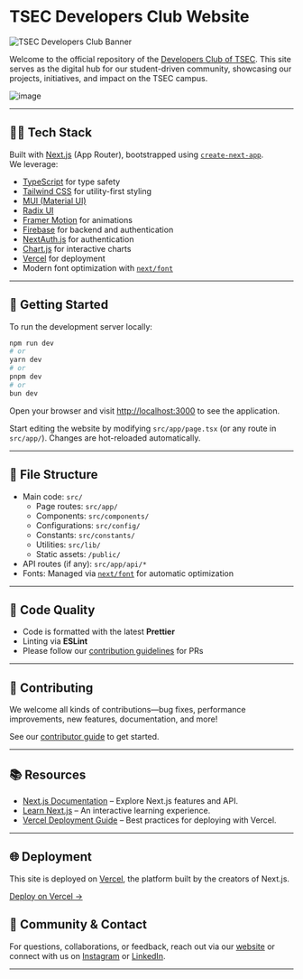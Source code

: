 # TSEC Developers Club Website

![TSEC Developers Club Banner](https://tsecdevsclub.com/devsLogo.png)

Welcome to the official repository of the [Developers Club of TSEC](https://tsecdevsclub.com). This site serves as the digital hub for our student-driven community, showcasing our projects, initiatives, and impact on the TSEC campus.

![image](https://github.com/user-attachments/assets/41776e06-19a4-4bc3-8e4a-34f48080344c)


---

## 🧑‍💻 Tech Stack

Built with [Next.js](https://nextjs.org/) (App Router), bootstrapped using [`create-next-app`](https://github.com/vercel/next.js/tree/canary/packages/create-next-app).  
We leverage:

- [TypeScript](https://www.typescriptlang.org/) for type safety
- [Tailwind CSS](https://tailwindcss.com/) for utility-first styling
- [MUI (Material UI)](https://mui.com/)
- [Radix UI](https://www.radix-ui.com/)
- [Framer Motion](https://www.framer.com/motion/) for animations
- [Firebase](https://firebase.google.com/) for backend and authentication
- [NextAuth.js](https://next-auth.js.org/) for authentication
- [Chart.js](https://www.chartjs.org/) for interactive charts
- [Vercel](https://vercel.com/) for deployment  
- Modern font optimization with [`next/font`](https://nextjs.org/docs/basic-features/font-optimization)

---

## 🚀 Getting Started

To run the development server locally:

```bash
npm run dev
# or
yarn dev
# or
pnpm dev
# or
bun dev
```

Open your browser and visit [http://localhost:3000](http://localhost:3000) to see the application.

Start editing the website by modifying `src/app/page.tsx` (or any route in `src/app/`). Changes are hot-reloaded automatically.

---

## 📁 File Structure

- Main code: `src/`
  - Page routes: `src/app/`
  - Components: `src/components/`
  - Configurations: `src/config/`
  - Constants: `src/constants/`
  - Utilities: `src/lib/`
  - Static assets: `/public/`
- API routes (if any): `src/app/api/*`
- Fonts: Managed via [`next/font`](https://nextjs.org/docs/basic-features/font-optimization) for automatic optimization

---

## 🎯 Code Quality

- Code is formatted with the latest **Prettier**
- Linting via **ESLint**
- Please follow our [contribution guidelines](./CONTRIBUTING.md) for PRs

---

## 🤝 Contributing

We welcome all kinds of contributions—bug fixes, performance improvements, new features, documentation, and more!

See our [contributor guide](./CONTRIBUTING.md) to get started.

---

## 📚 Resources

- [Next.js Documentation](https://nextjs.org/docs) – Explore Next.js features and API.
- [Learn Next.js](https://nextjs.org/learn) – An interactive learning experience.
- [Vercel Deployment Guide](https://nextjs.org/docs/deployment) – Best practices for deploying with Vercel.

---

## 🌐 Deployment

This site is deployed on [Vercel](https://vercel.com/), the platform built by the creators of Next.js.

[Deploy on Vercel →](https://vercel.com/new?utm_medium=default-template&filter=next.js&utm_source=create-next-app&utm_campaign=create-next-app-readme)

## 💬 Community & Contact

For questions, collaborations, or feedback, reach out via our [website](https://tsecdevsclub.com) or connect with us on [Instagram](https://instagram.com/devsclubtsec) or [LinkedIn](https://linkedin.com/company/tsecdevsclub).

---
